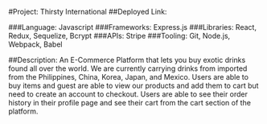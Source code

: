 #Project: Thirsty International
##Deployed Link:

###Language:
Javascript
###Frameworks:
Express.js
###Libraries:
React, Redux, Sequelize, Bcrypt
###APIs:
Stripe
###Tooling:
Git, Node.js, Webpack, Babel

##Description:
An E-Commerce Platform that lets you buy exotic drinks found all over the world.
We are currently carrying drinks from imported from the Philippines, China, Korea, Japan, and Mexico.
Users are able to buy items and guest are able to view our products and add them to cart but need to create an account to checkout.
Users are able to see their order history in their profile page and see their cart from the cart section of the platform.
